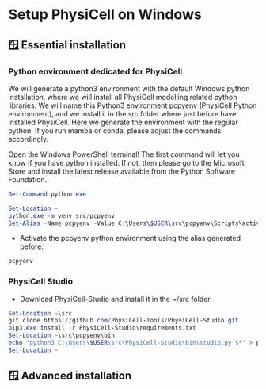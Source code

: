 # Setup PhysiCell on Windows

## &#x1FA9F; Essential installation

### Python environment dedicated for PhysiCell

We will generate a python3 environment with the default Windows python installation, where we will install all PhysiCell modelling related python libraries. We will name this Python3 environment pcpyenv (PhysiCell Python environment), and we install it in the src folder where just before have installed PhysiCell.
Here we generate the environment with the regular python. If you run mamba or conda, please adjust the commands accordingly.

Open the Windows PowerShell terminal!
The first command will let you know if you have python installed. If not, then please go to the Microsoft Store and install the latest release available from the Python Software Foundation.

```powershell
Get-Command python.exe
```


```powershell
Set-Location ~
python.exe -m venv src/pcpyenv
Set-Alias -Name pcpyenv -Value C:\Users\$USER\src\pcpyenv\Scripts\activate"
```

+ Activate the pcpyenv python environment using the alias generated before:

```powershell
pcpyenv
```

### PhysiCell Studio

+ Download PhysiCell-Studio and install it in the ~/src folder.

```powershell
Set-Location ~\src
git clone https://github.com/PhysiCell-Tools/PhysiCell-Studio.git
pip3.exe install -r PhysiCell-Studio\requirements.txt
Set-Location ~\src\pcpyenv\bin
echo "python3 C:\Users\$USER\src\PhysiCell-Studio\bin\studio.py $*" > pcstudio.exe
Set-Location ~
```

## &#x1FA9F; Advanced installation



